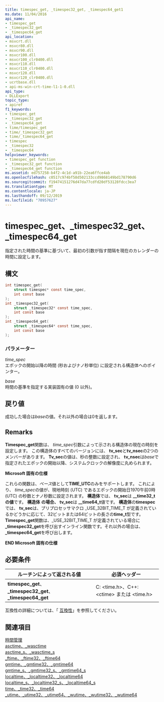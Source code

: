 ```yaml
---
title: timespec_get, _timespec32_get, _timespec64_get1
ms.date: 11/04/2016
api_name:
- timespec_get
- _timespec32_get
- _timespec64_get
api_location:
- msvcrt.dll
- msvcr80.dll
- msvcr90.dll
- msvcr100.dll
- msvcr100_clr0400.dll
- msvcr110.dll
- msvcr110_clr0400.dll
- msvcr120.dll
- msvcr120_clr0400.dll
- ucrtbase.dll
- api-ms-win-crt-time-l1-1-0.dll
api_type:
- DLLExport
topic_type:
- apiref
f1_keywords:
- timespec_get
- _timespec32_get
- _timespec64_get
- time/timespec_get
- time/_timespec32_get
- time/_timespec64_get
- timespec
- _timespec32
- _timespec64
helpviewer_keywords:
- timespec_get function
- _timespec32_get function
- _timespec64_get function
ms.assetid: ed757258-b4f2-4c1d-a91b-22ea6ffce4ab
ms.openlocfilehash: c0517c974bf58d502133ccd9868149bd178790d6
ms.sourcegitcommit: f19474151276d47da77cdfd20df53128fdcc3ea7
ms.translationtype: MT
ms.contentlocale: ja-JP
ms.lasthandoff: 09/12/2019
ms.locfileid: "70957627"
---
```

# <a name="timespec_get-_timespec32_get-_timespec64_get"></a>timespec_get、_timespec32_get、_timespec64_get

指定された時間の基準に基づいて、最初の引数が指す間隔を現在のカレンダーの時間に設定します。

## <a name="syntax"></a>構文

```C
int timespec_get(
    struct timespec* const time_spec,
    int const base
);
int _timespec32_get(
    struct _timespec32* const time_spec,
    int const base
);
int _timespec64_get(
    struct _timespec64* const time_spec,
    int const base
);
```

### <a name="parameters"></a>パラメーター

*time_spec*<br/>
エポックの開始以降の時間 (秒およびナノ秒単位) に設定される構造体へのポインター。

*base*<br/>
時間の基準を指定する実装固有の値 (0 以外)。

## <a name="return-value"></a>戻り値

成功した場合は*base*の値。それ以外の場合は0を返します。

## <a name="remarks"></a>Remarks

**Timespec_get**関数は、 *time_spec*引数によって示される構造体の現在の時刻を設定します。 この構造体のすべてのバージョンには、 **tv_sec**と**tv_nsec**の2つのメンバーがあります。 **Tv_sec**の値は、秒の整数に設定され、 **tv_nsec**は*base*で指定されたエポックの開始以降、システムクロックの解像度に丸められます。

**Microsoft 固有の仕様**

これらの関数は、*ベース*値として**TIME_UTC**のみをサポートします。 これにより、 *time_spec*の値が、現地時刻 (UTC) であるエポックの開始日1970午前0時 (UTC) の秒数とナノ秒数に設定されます。 **構造体**では、 **tv_sec**は **__time32_t** **の値**です。 **構造体** **の場合、** **tv_sec**は **__time64_t**値です。 **構造体**の**timespec**では、 **tv_sec**は、プリプロセッサマクロ _USE_32BIT_TIME_T が定義されているかどうかに応じて、32ビットまたは64ビットの長さの**time_t**型です。 **Timespec_get**関数は、_USE_32BIT_TIME_T が定義されている場合に **_timespec32_get**を呼び出すインライン関数です。それ以外の場合は、 **_timespec64_get**を呼び出します。

**END Microsoft 固有の仕様**

## <a name="requirements"></a>必要条件

|ルーチンによって返される値|必須ヘッダー|
|-------------|---------------------|
|**timespec_get**、 **_timespec32_get**、 **_timespec64_get**|C: \<time.h>、C++: \<ctime> または \<time.h>|

互換性の詳細については、「 [互換性](../../c-runtime-library/compatibility.md)」を参照してください。

## <a name="see-also"></a>関連項目

[時間管理](../../c-runtime-library/time-management.md)<br/>
[asctime、_wasctime](asctime-wasctime.md)<br/>
[asctime_s、_wasctime_s](asctime-s-wasctime-s.md)<br/>
[_ftime、_ftime32、_ftime64](ftime-ftime32-ftime64.md)<br/>
[gmtime、_gmtime32、_gmtime64](gmtime-gmtime32-gmtime64.md)<br/>
[gmtime_s、_gmtime32_s、_gmtime64_s](gmtime-s-gmtime32-s-gmtime64-s.md)<br/>
[localtime、_localtime32、_localtime64](localtime-localtime32-localtime64.md)<br/>
[localtime_s、_localtime32_s、_localtime64_s](localtime-s-localtime32-s-localtime64-s.md)<br/>
[time、_time32、_time64](time-time32-time64.md)<br/>
[_utime、_utime32、_utime64、_wutime、_wutime32、_wutime64](utime-utime32-utime64-wutime-wutime32-wutime64.md)<br/>
